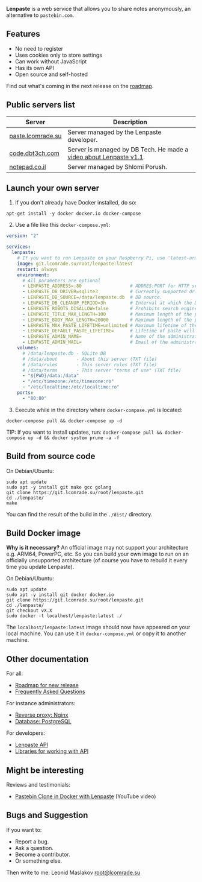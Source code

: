 **Lenpaste** is a web service that allows you to share notes anonymously, an alternative to `pastebin.com`.


## Features
- No need to register
- Uses cookies only to store settings
- Can work without JavaScript
- Has its own API
- Open source and self-hosted

Find out what's coming in the next release on the [roadmap](ROADMAP.md).



## Public servers list
| Server                                         | Description                                                                                                       |
| ---------------------------------------------- | ----------------------------------------------------------------------------------------------------------------- |
| [paste.lcomrade.su](https://paste.lcomrade.su) | Server managed by the Lenpaste developer.                                                                         |
| [code.dbt3ch.com](https://code.dbt3ch.com)     | Server is managed by DB Tech. He made a [video about Lenpaste v1.1](https://www.youtube.com/watch?v=YxcHxsZHh9A). |
| [notepad.co.il](https://notepad.co.il)         | Server managed by Shlomi Porush.                                                                                  |



## Launch your own server
1. If you don't already have Docker installed, do so:
```
apt-get install -y docker docker.io docker-compose
```

2. Use a file like this `docker-compose.yml`:
```yaml
version: "2"

services:
  lenpaste:
  	# If you want to run Lenpaste on your Raspberry Pi, use 'latest-armhf' instead of 'latest'.
    image: git.lcomrade.su/root/lenpaste:latest
    restart: always
    environment:
      # All parameters are optional
      - LENPASTE_ADDRESS=:80                  # ADDRES:PORT for HTTP server.
      - LENPASTE_DB_DRIVER=sqlite3            # Currently supported drivers: 'sqlite3' and 'postgres'.
      - LENPASTE_DB_SOURCE=/data/lenpaste.db  # DB source.
      - LENPASTE_DB_CLEANUP_PERIOD=3h         # Interval at which the DB is cleared of expired but not yet deleted pastes.
      - LENPASTE_ROBOTS_DISALLOW=false        # Prohibits search engine crawlers from indexing site using robots.txt file.
      - LENPASTE_TITLE_MAX_LENGTH=100         # Maximum length of the paste title. If 0 disable title, if -1 disable length limit.
      - LENPASTE_BODY_MAX_LENGTH=20000        # Maximum length of the paste body. If -1 disable length limit. Can't be -1.
      - LENPASTE_MAX_PASTE_LIFETIME=unlimited # Maximum lifetime of the paste. Examples: 10m, 1h 30m, 12h, 7w, 30d, 365d.
      - LENPASTE_DEFAULT_PASTE_LIFETIME=      # Lifetime of paste will be set by default in WEB interface. Examples: 10min, 1h, 1d, 2w, 6mon, 1y.
      - LENPASTE_ADMIN_NAME=                  # Name of the administrator of this server.
      - LENPASTE_ADMIN_MAIL=                  # Email of the administrator of this server.
    volumes:
      # /data/lenpaste.db - SQLite DB
      # /data/about       - About this server (TXT file)
      # /data/rules       - This server rules (TXT file)
      # /data/terms       - This server "terms of use" (TXT file)
      - "${PWD}/data:/data"
      - "/etc/timezone:/etc/timezone:ro"
      - "/etc/localtime:/etc/localtime:ro"
    ports:
      - "80:80"
```

3. Execute while in the directory where `docker-compose.yml` is located:
```
docker-compose pull && docker-compose up -d
```

TIP: If you want to install updates, run: `docker-compose pull && docker-compose up -d && docker system prune -a -f`



## Build from source code
On Debian/Ubuntu:
```
sudo apt update
sudo apt -y install git make gcc golang
git clone https://git.lcomrade.su/root/lenpaste.git
cd ./lenpaste/
make
```

You can find the result of the build in the `./dist/` directory.



## Build Docker image
**Why is it necessary?**
An official image may not support your architecture e.g. ARM64, PowerPC, etc.
So you can build your own image to run on an officially unsupported architecture
(of course you have to rebuild it every time you update Lenpaste).

On Debian/Ubuntu:
```
sudo apt update
sudo apt -y install git docker docker.io
git clone https://git.lcomrade.su/root/lenpaste.git
cd ./lenpaste/
git checkout vX.X
sudo docker -t localhost/lenpaste:latest ./
```

The `localhost/lenpaste:latest` image should now have appeared on your local machine.
You can use it in `docker-compose.yml` or copy it to another machine.



## Other documentation
For all:
- [Roadmap for new release](ROADMAP.md)
- [Frequently Asked Questions](FAQ.md)

For instance administrators:
- [Reverse proxy: Nginx](docs/reverse_proxy_nginx.md)
- [Database: PostgreSQL](docs/db_postgresql.md)

For developers:
- [Lenpaste API](https://paste.lcomrade.su/docs/apiv1)
- [Libraries for working with API](https://paste.lcomrade.su/docs/api_libs)



## Might be interesting
Reviews and testimonials:
- [Pastebin Clone in Docker with Lenpaste](https://www.youtube.com/watch?v=YxcHxsZHh9A) (YouTube video)



## Bugs and Suggestion
If you want to:
- Report a bug.
- Ask a question.
- Become a contributor.
- Or something else.

Then write to me: Leonid Maslakov <root@lcomrade.su>
